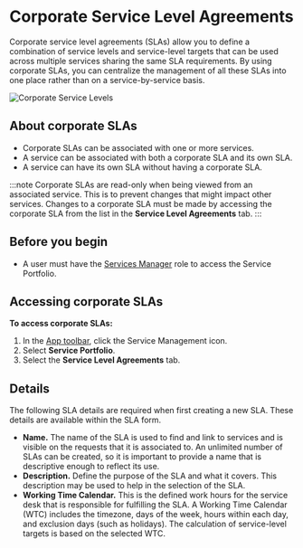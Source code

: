# Corporate Service Level Agreements
Corporate service level agreements (SLAs) allow you to define a combination of service levels and service-level targets that can be used across multiple services sharing the same SLA requirements. By using corporate SLAs, you can centralize the management of all these SLAs into one place rather than on a service-by-service basis.

![Corporate Service Levels](/_books/servicemanager-user-guide/service-portfolio/images/corporate-sla.png)

## About corporate SLAs
* Corporate SLAs can be associated with one or more services.
* A service can be associated with both a corporate SLA and its own SLA.
* A service can have its own SLA without having a corporate SLA.

:::note
Corporate SLAs are read-only when being viewed from an associated service. This is to prevent changes that might impact other services.  Changes to a corporate SLA must be made by accessing the corporate SLA from the list in the **Service Level Agreements** tab. 
:::

## Before you begin
* A user must have the [Services Manager](/servicemanager-config/setup/service-manager-roles#services) 
role to access the Service Portfolio.
 
## Accessing corporate SLAs
**To access corporate SLAs:**
1. In the [App toolbar](/esp-user-guide/navigation#app-toolbar), click the Service Management icon.
1. Select **Service Portfolio**.
1. Select the **Service Level Agreements** tab.

## Details
The following SLA details are required when first creating a new SLA. These details are available within the SLA form.

* **Name.** The name of the SLA is used to find and link to services and is visible on the requests that it is associated to. An unlimited number of SLAs can be created, so it is important to provide a name that is descriptive enough to reflect its use.
* **Description.** Define the purpose of the SLA and what it covers. This description may be used to help in the selection of the SLA.
* **Working Time Calendar.** This is the defined work hours for the service desk that is responsible for fulfilling the SLA. A Working Time Calendar (WTC) includes the timezone, days of the week, hours within each day, and exclusion days (such as holidays). The calculation of service-level targets is based on the selected WTC.